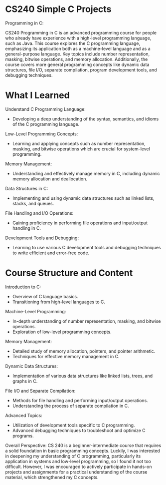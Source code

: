 # CS240 Simple C Projects
Programming in C:

CS240 Programming in C is an advanced programming course for people who already have experience with a high-level programming language, such as Java. This course explores the C programming language, emphasizing its application both as a machine-level language and as a general-purpose language. Key topics include number representation, masking, bitwise operations, and memory allocation. Additionally, the course covers more general programming concepts like dynamic data structures, file I/O, separate compilation, program development tools, and debugging techniques.


# What I Learned
Understand C Programming Language:
  - Developing a deep understanding of the syntax, semantics, and idioms of the C programming language.

Low-Level Programming Concepts:
  - Learning and applying concepts such as number representation, masking, and bitwise operations which are crucial for system-level programming.

Memory Management:
  - Understanding and effectively manage memory in C, including dynamic memory allocation and deallocation.

Data Structures in C:
  - Implementing and using dynamic data structures such as linked lists, stacks, and queues.

File Handling and I/O Operations:
  - Gaining proficiency in performing file operations and input/output handling in C.

Development Tools and Debugging:
  - Learning to use various C development tools and debugging techniques to write efficient and error-free code.


# Course Structure and Content

Introduction to C:
  - Overview of C language basics.
  - Transitioning from high-level languages to C.

Machine-Level Programming:
  - In-depth understanding of number representation, masking, and bitwise operations.
  - Exploration of low-level programming concepts.

Memory Management:
  - Detailed study of memory allocation, pointers, and pointer arithmetic.
  - Techniques for effective memory management in C.

Dynamic Data Structures:
  - Implementation of various data structures like linked lists, trees, and graphs in C.

File I/O and Separate Compilation:
  - Methods for file handling and performing input/output operations.
  - Understanding the process of separate compilation in C.

Advanced Topics:
  - Utilization of development tools specific to C programming.
  - Advanced debugging techniques to troubleshoot and optimize C programs.

Overall Perspective:
CS 240 is a beginner-intermediate course that requires a solid foundation in basic programming concepts. Luckily, I was interested in deepening my understanding of C programming, particularly its application in systems and low-level programming, so I found it not too difficult. However, I was encouraged to actively participate in hands-on projects and assignments for a practical understanding of the course material, which strengthened my C concepts.
